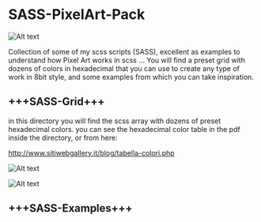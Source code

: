 # SASS-PixelArt-Pack

![Alt text](https://i.imgur.com/w4Tv3NV.jpg "SASS-PixelArt-Pack-by-Jonny-Banana")

Collection of some of my scss scripts (SASS), excellent as examples to understand how Pixel Art works in scss ... You will find a preset grid with dozens of colors in hexadecimal that you can use to create any type of work in 8bit style, and some examples from which you can take inspiration.



<h2>+++SASS-Grid+++</h2>

in this directory you will find the scss array with dozens of preset hexadecimal colors.
you can see the hexadecimal color table in the pdf inside the directory, or from here:

http://www.sitiwebgallery.it/blog/tabella-colori.php


![Alt text](https://i.imgur.com/puD1dDC.jpg "SASS-PixelArt-Pack-by-Jonny-Banana")

![Alt text](https://i.imgur.com/Td34Xua.jpg "SASS-PixelArt-Pack-by-Jonny-Banana")


<h2>+++SASS-Examples+++</h2>



